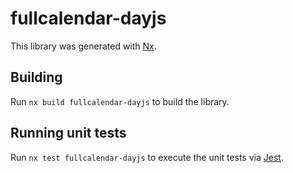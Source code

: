 # fullcalendar-dayjs

This library was generated with [Nx](https://nx.dev).

## Building

Run `nx build fullcalendar-dayjs` to build the library.

## Running unit tests

Run `nx test fullcalendar-dayjs` to execute the unit tests via [Jest](https://jestjs.io).
